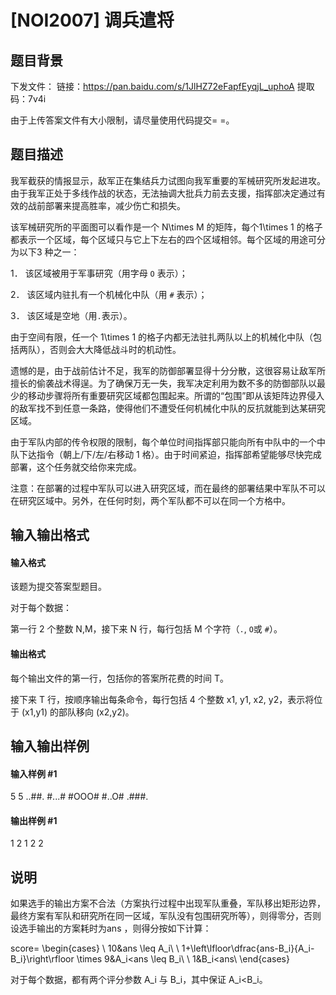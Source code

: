 
# [NOI2007] 调兵遣将
## 题目背景
下发文件：
链接：https://pan.baidu.com/s/1JlHZ72eFapfEyqjL_uphoA 
提取码：7v4i

由于上传答案文件有大小限制，请尽量使用代码提交= =。

## 题目描述
我军截获的情报显示，敌军正在集结兵力试图向我军重要的军械研究所发起进攻。由于我军正处于多线作战的状态，无法抽调大批兵力前去支援，指挥部决定通过有效的战前部署来提高胜率，减少伤亡和损失。

该军械研究所的平面图可以看作是一个 N\times M 的矩阵，每个1\times 1 的格子都表示一个区域，每个区域只与它上下左右的四个区域相邻。每个区域的用途可分为以下3 种之一：

1． 该区域被用于军事研究（用字母 `O` 表示）；

2． 该区域内驻扎有一个机械化中队（用 `#` 表示）；

3． 该区域是空地（用`.`表示）。

由于空间有限，任一个 1\times 1 的格子内都无法驻扎两队以上的机械化中队（包括两队），否则会大大降低战斗时的机动性。

遗憾的是，由于战前估计不足，我军的防御部署显得十分分散，这很容易让敌军所擅长的偷袭战术得逞。为了确保万无一失，我军决定利用为数不多的防御部队以最少的移动步骤将所有重要研究区域都包围起来。所谓的“包围”即从该矩阵边界侵入的敌军找不到任意一条路，使得他们不遭受任何机械化中队的反抗就能到达某研究区域。

由于军队内部的传令权限的限制，每个单位时间指挥部只能向所有中队中的一个中队下达指令（朝上/下/左/右移动 1 格）。由于时间紧迫，指挥部希望能够尽快完成部署，这个任务就交给你来完成。

注意：在部署的过程中军队可以进入研究区域，而在最终的部署结果中军队不可以在研究区域中。另外，在任何时刻，两个军队都不可以在同一个方格中。
## 输入输出格式
#### 输入格式

该题为提交答案型题目。

对于每个数据：

第一行 2 个整数 N,M，接下来 N 行，每行包括 M 个字符（`.`, `O`或 `#`）。
#### 输出格式

每个输出文件的第一行，包括你的答案所花费的时间 T。

接下来 T 行，按顺序输出每条命令，每行包括 4 个整数 x1, y1, x2, y2，表示将位于 (x1,y1) 的部队移向 (x2,y2)。
## 输入输出样例
#### 输入样例 #1
5 5
..##.
#...#
#OOO#
#..O#
.###.
#### 输出样例 #1
1
2 1 2 2
## 说明
如果选手的输出方案不合法（方案执行过程中出现军队重叠，军队移出矩形边界，最终方案有军队和研究所在同一区域，军队没有包围研究所等），则得零分，否则设选手输出的方案耗时为ans ，则得分按如下计算：

score=
\begin{cases}
\ 10&amp;ans \leq A_i\\
\ 1+\left\lfloor\dfrac{ans-B_i}{A_i-B_i}\right\rfloor \times 9&amp;A_i&lt;ans \leq B_i\\
\ 1&amp;B_i&lt;ans\\
\end{cases}
  

对于每个数据，都有两个评分参数 A_i 与 B_i，其中保证 A_i&lt;B_i。

